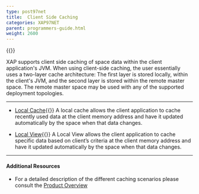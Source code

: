 ```yaml
---
type: post97net
title:  Client Side Caching
categories: XAP97NET
parent: programmers-guide.html
weight: 2600
---
```


{{<wbr>}}

XAP supports client side caching of space data within the client application's JVM. When using client-side caching, the user essentially uses a two-layer cache architecture: The first layer is stored locally, within the client's JVM, and the second layer is stored within the remote master space. The remote master space may be used with any of the supported deployment topologies.


<hr/>



- [Local Cache](./local-cache.html){{<wbr>}}
A local cache allows the client application to cache recently used data at the client memory address and have it updated automatically by the space when that data changes.

- [Local View](./local-view.html){{<wbr>}}
A Local View allows the client application to cache specific data based on client’s criteria at the client memory address and have it updated automatically by the space when that data changes.



<hr/>

#### Additional Resources

- For a detailed description of the different caching scenarios please consult the [Product Overview](/product_overview/caching-scenarios.html)





